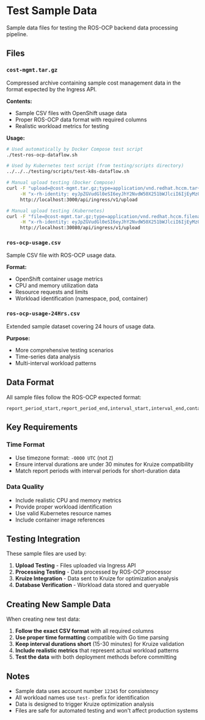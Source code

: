 # Test Sample Data

Sample data files for testing the ROS-OCP backend data processing pipeline.

## Files

### `cost-mgmt.tar.gz`
Compressed archive containing sample cost management data in the format expected by the Ingress API.

**Contents:**
- Sample CSV files with OpenShift usage data
- Proper ROS-OCP data format with required columns
- Realistic workload metrics for testing

**Usage:**
```bash
# Used automatically by Docker Compose test script
./test-ros-ocp-dataflow.sh

# Used by Kubernetes test script (from testing/scripts directory)
../../../testing/scripts/test-k8s-dataflow.sh

# Manual upload testing (Docker Compose)
curl -F "upload=@cost-mgmt.tar.gz;type=application/vnd.redhat.hccm.tar+tgz" \
     -H "x-rh-identity: eyJpZGVudGl0eSI6eyJhY2NvdW50X251bWJlciI6IjEyMzQ1IiwidHlwZSI6IlVzZXIiLCJpbnRlcm5hbCI6eyJvcmdfaWQiOiIxMjM0NSJ9fX0=" \
     http://localhost:3000/api/ingress/v1/upload

# Manual upload testing (Kubernetes)
curl -F "file=@cost-mgmt.tar.gz;type=application/vnd.redhat.hccm.filename+tgz" \
     -H "x-rh-identity: eyJpZGVudGl0eSI6eyJhY2NvdW50X251bWJlciI6IjEyMzQ1IiwidHlwZSI6IlVzZXIiLCJpbnRlcm5hbCI6eyJvcmdfaWQiOiIxMjM0NSJ9fX0K" \
     http://localhost:30080/api/ingress/v1/upload
```

### `ros-ocp-usage.csv`
Sample CSV file with ROS-OCP usage data.

**Format:**
- OpenShift container usage metrics
- CPU and memory utilization data
- Resource requests and limits
- Workload identification (namespace, pod, container)

### `ros-ocp-usage-24Hrs.csv`
Extended sample dataset covering 24 hours of usage data.

**Purpose:**
- More comprehensive testing scenarios
- Time-series data analysis
- Multi-interval workload patterns

## Data Format

All sample files follow the ROS-OCP expected format:

```csv
report_period_start,report_period_end,interval_start,interval_end,container_name,pod,owner_name,owner_kind,workload,workload_type,namespace,image_name,node,resource_id,cpu_request_container_avg,cpu_request_container_sum,cpu_limit_container_avg,cpu_limit_container_sum,cpu_usage_container_avg,cpu_usage_container_min,cpu_usage_container_max,cpu_usage_container_sum,cpu_throttle_container_avg,cpu_throttle_container_max,cpu_throttle_container_sum,memory_request_container_avg,memory_request_container_sum,memory_limit_container_avg,memory_limit_container_sum,memory_usage_container_avg,memory_usage_container_min,memory_usage_container_max,memory_usage_container_sum,memory_rss_usage_container_avg,memory_rss_usage_container_min,memory_rss_usage_container_max,memory_rss_usage_container_sum
```

## Key Requirements

### Time Format
- Use timezone format: `-0000 UTC` (not `Z`)
- Ensure interval durations are under 30 minutes for Kruize compatibility
- Match report periods with interval periods for short-duration data

### Data Quality
- Include realistic CPU and memory metrics
- Provide proper workload identification
- Use valid Kubernetes resource names
- Include container image references

## Testing Integration

These sample files are used by:

1. **Upload Testing** - Files uploaded via Ingress API
2. **Processing Testing** - Data processed by ROS-OCP processor
3. **Kruize Integration** - Data sent to Kruize for optimization analysis
4. **Database Verification** - Workload data stored and queryable

## Creating New Sample Data

When creating new test data:

1. **Follow the exact CSV format** with all required columns
2. **Use proper time formatting** compatible with Go time parsing
3. **Keep interval durations short** (15-30 minutes) for Kruize validation
4. **Include realistic metrics** that represent actual workload patterns
5. **Test the data** with both deployment methods before committing

## Notes

- Sample data uses account number `12345` for consistency
- All workload names use `test-` prefix for identification
- Data is designed to trigger Kruize optimization analysis
- Files are safe for automated testing and won't affect production systems